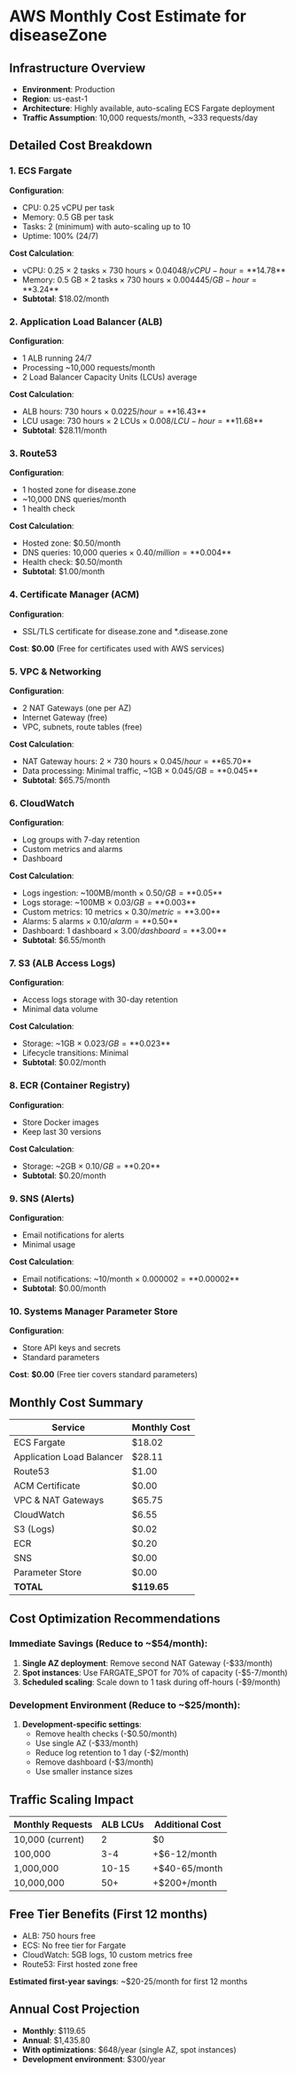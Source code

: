 # AWS Monthly Cost Estimate for diseaseZone

## Infrastructure Overview
- **Environment**: Production
- **Region**: us-east-1
- **Architecture**: Highly available, auto-scaling ECS Fargate deployment
- **Traffic Assumption**: 10,000 requests/month, ~333 requests/day

## Detailed Cost Breakdown

### 1. ECS Fargate
**Configuration**:
- CPU: 0.25 vCPU per task
- Memory: 0.5 GB per task
- Tasks: 2 (minimum) with auto-scaling up to 10
- Uptime: 100% (24/7)

**Cost Calculation**:
- vCPU: 0.25 × 2 tasks × 730 hours × $0.04048/vCPU-hour = **$14.78**
- Memory: 0.5 GB × 2 tasks × 730 hours × $0.004445/GB-hour = **$3.24**
- **Subtotal**: $18.02/month

### 2. Application Load Balancer (ALB)
**Configuration**:
- 1 ALB running 24/7
- Processing ~10,000 requests/month
- 2 Load Balancer Capacity Units (LCUs) average

**Cost Calculation**:
- ALB hours: 730 hours × $0.0225/hour = **$16.43**
- LCU usage: 730 hours × 2 LCUs × $0.008/LCU-hour = **$11.68**
- **Subtotal**: $28.11/month

### 3. Route53
**Configuration**:
- 1 hosted zone for disease.zone
- ~10,000 DNS queries/month
- 1 health check

**Cost Calculation**:
- Hosted zone: $0.50/month
- DNS queries: 10,000 queries × $0.40/million = **$0.004**
- Health check: $0.50/month
- **Subtotal**: $1.00/month

### 4. Certificate Manager (ACM)
**Configuration**:
- SSL/TLS certificate for disease.zone and *.disease.zone

**Cost**: **$0.00** (Free for certificates used with AWS services)

### 5. VPC & Networking
**Configuration**:
- 2 NAT Gateways (one per AZ)
- Internet Gateway (free)
- VPC, subnets, route tables (free)

**Cost Calculation**:
- NAT Gateway hours: 2 × 730 hours × $0.045/hour = **$65.70**
- Data processing: Minimal traffic, ~1GB × $0.045/GB = **$0.045**
- **Subtotal**: $65.75/month

### 6. CloudWatch
**Configuration**:
- Log groups with 7-day retention
- Custom metrics and alarms
- Dashboard

**Cost Calculation**:
- Logs ingestion: ~100MB/month × $0.50/GB = **$0.05**
- Logs storage: ~100MB × $0.03/GB = **$0.003**
- Custom metrics: 10 metrics × $0.30/metric = **$3.00**
- Alarms: 5 alarms × $0.10/alarm = **$0.50**
- Dashboard: 1 dashboard × $3.00/dashboard = **$3.00**
- **Subtotal**: $6.55/month

### 7. S3 (ALB Access Logs)
**Configuration**:
- Access logs storage with 30-day retention
- Minimal data volume

**Cost Calculation**:
- Storage: ~1GB × $0.023/GB = **$0.023**
- Lifecycle transitions: Minimal
- **Subtotal**: $0.02/month

### 8. ECR (Container Registry)
**Configuration**:
- Store Docker images
- Keep last 30 versions

**Cost Calculation**:
- Storage: ~2GB × $0.10/GB = **$0.20**
- **Subtotal**: $0.20/month

### 9. SNS (Alerts)
**Configuration**:
- Email notifications for alerts
- Minimal usage

**Cost Calculation**:
- Email notifications: ~10/month × $0.000002 = **$0.00002**
- **Subtotal**: $0.00/month

### 10. Systems Manager Parameter Store
**Configuration**:
- Store API keys and secrets
- Standard parameters

**Cost**: **$0.00** (Free tier covers standard parameters)

## Monthly Cost Summary

| Service | Monthly Cost |
|---------|-------------|
| ECS Fargate | $18.02 |
| Application Load Balancer | $28.11 |
| Route53 | $1.00 |
| ACM Certificate | $0.00 |
| VPC & NAT Gateways | $65.75 |
| CloudWatch | $6.55 |
| S3 (Logs) | $0.02 |
| ECR | $0.20 |
| SNS | $0.00 |
| Parameter Store | $0.00 |
| **TOTAL** | **$119.65** |

## Cost Optimization Recommendations

### Immediate Savings (Reduce to ~$54/month):
1. **Single AZ deployment**: Remove second NAT Gateway (-$33/month)
2. **Spot instances**: Use FARGATE_SPOT for 70% of capacity (-$5-7/month)
3. **Scheduled scaling**: Scale down to 1 task during off-hours (-$9/month)

### Development Environment (Reduce to ~$25/month):
1. **Development-specific settings**:
   - Remove health checks (-$0.50/month)
   - Use single AZ (-$33/month)
   - Reduce log retention to 1 day (-$2/month)
   - Remove dashboard (-$3/month)
   - Use smaller instance sizes

## Traffic Scaling Impact

| Monthly Requests | ALB LCUs | Additional Cost |
|-----------------|----------|-----------------|
| 10,000 (current) | 2 | $0 |
| 100,000 | 3-4 | +$6-12/month |
| 1,000,000 | 10-15 | +$40-65/month |
| 10,000,000 | 50+ | +$200+/month |

## Free Tier Benefits (First 12 months)
- ALB: 750 hours free
- ECS: No free tier for Fargate
- CloudWatch: 5GB logs, 10 custom metrics free
- Route53: First hosted zone free

**Estimated first-year savings**: ~$20-25/month for first 12 months

## Annual Cost Projection
- **Monthly**: $119.65
- **Annual**: $1,435.80
- **With optimizations**: $648/year (single AZ, spot instances)
- **Development environment**: $300/year